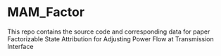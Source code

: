 # MAM_Factor
This repo contains the source code and corresponding data for paper Factorizable State Attribution for Adjusting Power Flow at Transmission Interface
